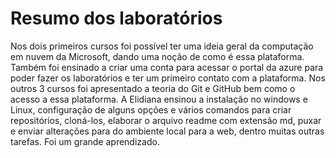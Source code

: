 # Resumo dos laboratórios

Nos dois primeiros cursos foi possível ter uma ideia geral da computação em nuvem da Microsoft, dando uma noção de como é essa plataforma. Também foi ensinado a criar uma conta para acessar o portal da azure para poder fazer os laboratórios e ter um primeiro contato com a plataforma.
Nos outros 3 cursos foi apresentado a teoria do Git e GitHub bem como o acesso a essa plataforma. A Elidiana ensinou a instalação no windows e Linux, configuração de alguns opções e vários comandos para criar repositórios, cloná-los, elaborar o arquivo readme com extensão md, puxar e enviar alterações para do ambiente local para a web, dentro muitas outras tarefas. Foi um grande aprendizado.


